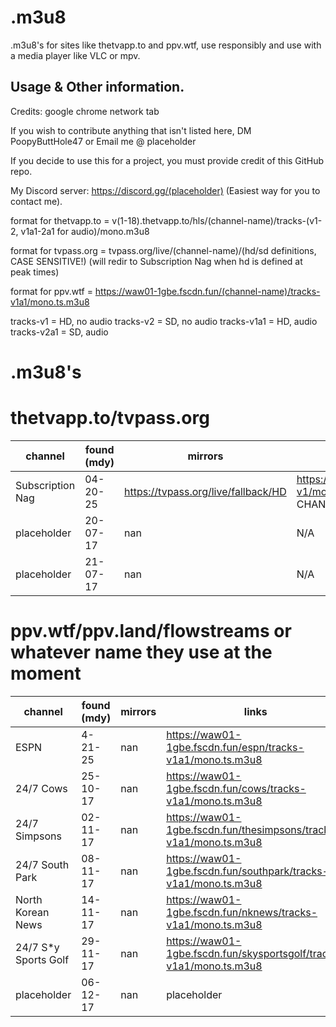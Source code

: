 # .m3u8
.m3u8's for sites like thetvapp.to and ppv.wtf, use responsibly and use with a media player like VLC or mpv.

## Usage & Other information.

Credits: google chrome network tab

If you wish to contribute anything that isn't listed here, DM PoopyButtHole47 or Email me @ placeholder

If you decide to use this for a project, you must provide credit of this GitHub repo.

My Discord server: https://discord.gg/(placeholder) (Easiest way for you to contact me).

format for thetvapp.to = v(1-18).thetvapp.to/hls/(channel-name)/tracks-(v1-2, v1a1-2a1 for audio)/mono.m3u8

format for tvpass.org = tvpass.org/live/(channel-name)/(hd/sd definitions, CASE SENSITIVE!) (will redir to Subscription Nag when hd is defined at peak times)

format for ppv.wtf = https://waw01-1gbe.fscdn.fun/(channel-name)/tracks-v1a1/mono.ts.m3u8

tracks-v1 = HD, no audio 
tracks-v2 = SD, no audio 
tracks-v1a1 = HD, audio 
tracks-v2a1 = SD, audio 


# .m3u8's

# thetvapp.to/tvpass.org
| channel                  | found (mdy)   | mirrors	          | links            |
| ------------------------ | ------------- | ------------------ | ---------------- |
| Subscription Nag         | 04-20-25	   	 | https://tvpass.org/live/fallback/HD   | https://v1.thetvapp.to/hls/fallback/tracks-v1/mono.m3u8 (ONLY HAS AN HD CHANNEL)|
| placeholder              | 20-07-17      | nan     | N/A |
| placeholder         	   | 21-07-17      | nan	   | N/A |

# ppv.wtf/ppv.land/flowstreams or whatever name they use at the moment
| channel                  | found (mdy)   | mirrors	          | links             |
| ------------------------ | ------------- | ------------------ | ----------------- |
| ESPN                     | 4-21-25       | nan	    | https://waw01-1gbe.fscdn.fun/espn/tracks-v1a1/mono.ts.m3u8|
| 24/7 Cows                | 25-10-17      | nan	    | https://waw01-1gbe.fscdn.fun/cows/tracks-v1a1/mono.ts.m3u8|
| 24/7 Simpsons            | 02-11-17      | nan      | https://waw01-1gbe.fscdn.fun/thesimpsons/tracks-v1a1/mono.ts.m3u8|
| 24/7 South Park          | 08-11-17      | nan	    | https://waw01-1gbe.fscdn.fun/southpark/tracks-v1a1/mono.ts.m3u8|
| North Korean News        | 14-11-17      | nan	    | https://waw01-1gbe.fscdn.fun/nknews/tracks-v1a1/mono.ts.m3u8|
| 24/7 S*y Sports Golf     | 29-11-17      | nan	    | https://waw01-1gbe.fscdn.fun/skysportsgolf/tracks-v1a1/mono.ts.m3u8|
| placeholder	  	         | 06-12-17	   	 | nan      |	placeholder|
